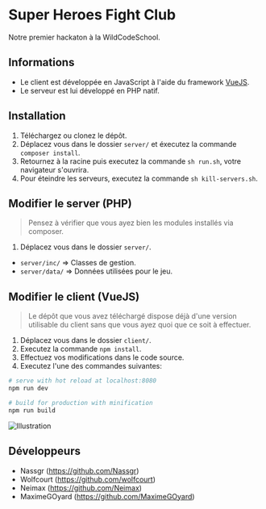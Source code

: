 # Super Heroes Fight Club

Notre premier hackaton à la WildCodeSchool.

## Informations
* Le client est développée en JavaScript à l'aide du framework [VueJS](https://vuejs.org/).
* Le serveur est lui développé en PHP natif.

## Installation
1. Téléchargez ou clonez le dépôt.
2. Déplacez vous dans le dossier `server/` et éxecutez la commande `composer install`.
3. Retournez à la racine puis executez la commande `sh run.sh`, votre navigateur s'ouvrira.
4. Pour éteindre les serveurs, executez la commande `sh kill-servers.sh`.

## Modifier le server (PHP)
> Pensez à vérifier que vous ayez bien les modules installés via composer.
1. Déplacez vous dans le dossier `server/`.
* `server/inc/` => Classes de gestion.
* `server/data/` => Données utilisées pour le jeu.

## Modifier le client (VueJS)
> Le dépôt que vous avez téléchargé dispose déjà d'une version utilisable du client sans que vous ayez quoi que ce soit à effectuer.
1. Déplacez vous dans le dossier `client/`.
2. Executez la commande `npm install`.
3. Effectuez vos modifications dans le code source.
4. Executez l'une des commandes suivantes:
``` bash
# serve with hot reload at localhost:8080
npm run dev

# build for production with minification
npm run build
```
![Illustration](https://i.imgur.com/PZVhNg9.png)

## Développeurs
* Nassgr (https://github.com/Nassgr)
* Wolfcourt (https://github.com/wolfcourt)
* Neimax (https://github.com/Neimax)
* MaximeGOyard (https://github.com/MaximeGOyard)